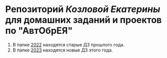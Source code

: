 # Репозиторий _Козловой Екатерины_ для домашних заданий и проектов по "АвтОбрЕЯ"
1. В папке [2022](/2022) находятся старые ДЗ прошлого года.
2. В папке [2023](/2023) находятся новые ДЗ этого года.
